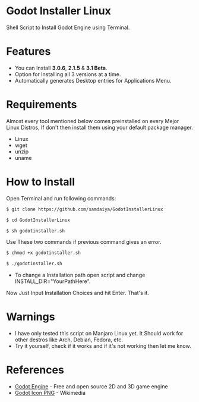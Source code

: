 # Godot Installer Linux
Shell Script to Install Godot Engine using Terminal.

# Features
* You can Install **3.0.6**, **2.1.5** & **3.1 Beta**.
* Option for Installing all 3 versions at a time.
* Automatically generates Desktop entries for Applications Menu.

# Requirements
Almost every tool mentioned below comes preinstalled on every Mejor Linux Distros, If don't then install them using your default package manager.
* Linux
* wget
* unzip
* uname

# How to Install
Open Terminal and run following commands:
```bash
$ git clone https://github.com/samdaiya/GodotInstallerLinux
```
```bash
$ cd GodotInstallerLinux
```
```bash
$ sh godotinstaller.sh
```
Use These two commands if previous command gives an error.
```bash
$ chmod +x godotinstaller.sh
```
```bash
$ ./godotinstaller.sh
```
* To change a Installation path open script and change INSTALL_DIR="YourPathHere".

Now Just Input Installation Choices and hit Enter. That's it.

# Warnings
* I have only tested this script on Manjaro Linux yet. It Should work for other destros like Arch, Debian, Fedora, etc.
* Try it yourself, check if it works and if it's not working then let me know. 

# References
* [Godot Engine][1] - Free and open source 2D and 3D game engine
* [Godot Icon PNG][2] - Wikimedia

[1]: https://godotengine.org
[2]: https://upload.wikimedia.org/wikipedia/commons/thumb/6/6a/Godot_icon.svg/2000px-Godot_icon.svg.png
